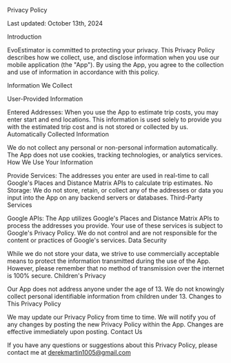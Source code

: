 Privacy Policy

Last updated: October 13th, 2024

Introduction

EvoEstimator is committed to protecting your privacy. This Privacy Policy describes how we collect, use, and disclose information when you use our mobile application (the "App"). By using the App, you agree to the collection and use of information in accordance with this policy.

Information We Collect

User-Provided Information

Entered Addresses: When you use the App to estimate trip costs, you may enter start and end locations. This information is used solely to provide you with the estimated trip cost and is not stored or collected by us.
Automatically Collected Information

We do not collect any personal or non-personal information automatically. The App does not use cookies, tracking technologies, or analytics services.
How We Use Your Information

Provide Services: The addresses you enter are used in real-time to call Google's Places and Distance Matrix APIs to calculate trip estimates.
No Storage: We do not store, retain, or collect any of the addresses or data you input into the App on any backend servers or databases.
Third-Party Services

Google APIs: The App utilizes Google's Places and Distance Matrix APIs to process the addresses you provide. Your use of these services is subject to Google's Privacy Policy. We do not control and are not responsible for the content or practices of Google's services.
Data Security

While we do not store your data, we strive to use commercially acceptable means to protect the information transmitted during the use of the App. However, please remember that no method of transmission over the internet is 100% secure.
Children's Privacy

Our App does not address anyone under the age of 13. We do not knowingly collect personal identifiable information from children under 13.
Changes to This Privacy Policy

We may update our Privacy Policy from time to time. We will notify you of any changes by posting the new Privacy Policy within the App. Changes are effective immediately upon posting.
Contact Us

If you have any questions or suggestions about this Privacy Policy, please contact me at derekmartin1005@gmail.com
